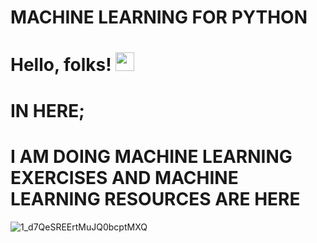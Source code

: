# MACHINE LEARNING FOR PYTHON
# Hello, folks! <img src="https://raw.githubusercontent.com/MartinHeinz/MartinHeinz/master/wave.gif" width="30px">
# IN HERE;
# I AM DOING MACHINE LEARNING EXERCISES AND MACHINE LEARNING RESOURCES ARE HERE


![1_d7QeSREErtMuJQ0bcptMXQ](https://user-images.githubusercontent.com/92849974/186729417-5e5c7b23-03a0-4ef8-90ff-f7ee8ceb06bc.gif)
